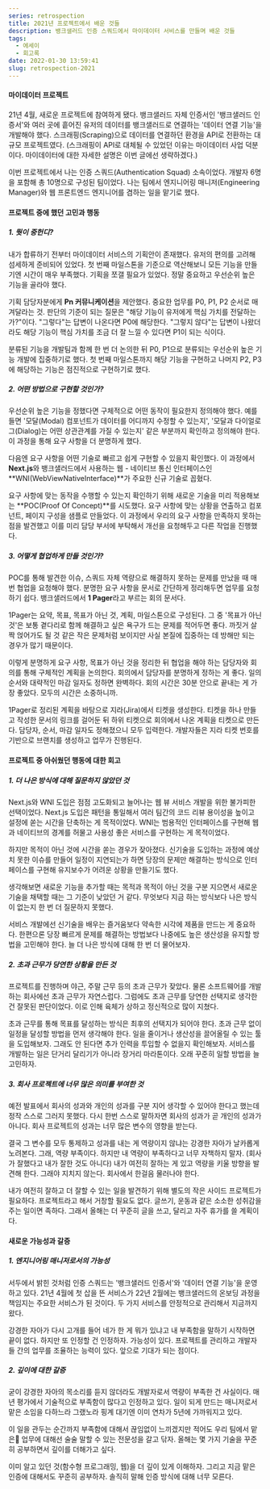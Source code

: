 ```yaml
---
series: retrospection
title: 2021년 프로젝트에서 배운 것들
description: 뱅크샐러드 인증 스쿼드에서 마이데이터 서비스를 만들며 배운 것들
tags:
  - 에세이
  - 회고록
date: 2022-01-30 13:59:41
slug: retrospection-2021
---
```


#### 마이데이터 프로젝트

21년 4월, 새로운 프로젝트에 참여하게 됐다. 뱅크샐러드 자체 인증서인 '뱅크샐러드 인증서'와 여러 곳에 흩어진 유저의 데이터를 뱅크샐러드로 연결하는 '데이터 연결 기능'을 개발해야 했다. 스크래핑(Scraping)으로 데이터를 연결하던 환경을 API로 전환하는 대규모 프로젝트였다. (스크래핑이 API로 대체될 수 있었던 이유는 마이데이터 사업 덕분이다. 마이데이터에 대한 자세한 설명은 이번 글에선 생략하겠다.)

이번 프로젝트에서 나는 인증 스쿼드(Authentication Squad) 소속이었다. 개발자 6명을 포함해 총 10명으로 구성된 팀이었다. 나는 팀에서 엔지니어링 매니저(Engineering Manager)와 웹 프론트엔드 엔지니어를 겸하는 일을 맡기로 했다.  

#### 프로젝트 중에 했던 고민과 행동

##### 1. 뭣이 중헌디?

내가 합류하기 전부터 마이데이터 서비스의 기획안이 존재했다. 유저의 편의를 고려해 섬세하게 준비되어 있었다. 첫 번째 마일스톤을 기준으로 역산해보니 모든 기능을 만들기엔 시간이 매우 부족했다. 기획을 쪼갤 필요가 있었다. 정말 중요하고 우선순위 높은 기능을 골라야 했다.

기획 담당자분에게 **Pn 커뮤니케이션**을 제안했다. 중요한 업무를 P0, P1, P2 순서로 매겨달라는 것. 판단의 기준이 되는 질문은 "해당 기능이 유저에게 핵심 가치를 전달하는가?"이다. "그렇다"는 답변이 나온다면 P0에 해당한다. "그렇지 않다"는 답변이 나왔더라도 해당 기능이 핵심 가치를 조금 더 잘 느낄 수 있다면 P1이 되는 식이다.

분류된 기능을 개발팀과 함께 한 번 더 논의한 뒤 P0, P1으로 분류되는 우선순위 높은 기능 개발에 집중하기로 했다. 첫 번째 마일스톤까지 해당 기능을 구현하고 나머지 P2, P3에 해당하는 기능은 점진적으로 구현하기로 했다. 

##### 2. 어떤 방법으로 구현할 것인가?

우선순위 높은 기능을 정했다면 구체적으로 어떤 동작이 필요한지 정의해야 했다. 예를 들면 '모달(Modal) 컴포넌트가 데이터를 어디까지 수정할 수 있는지', '모달과 다이얼로그(Dialog)는 어떤 상관관계를 가질 수 있는지' 같은 부분까지 확인하고 정의해야 한다. 이 과정을 통해 요구 사항을 더 분명하게 했다.

다음엔 요구 사항을 어떤 기술로 빠르고 쉽게 구현할 수 있을지 확인했다. 이 과정에서 **Next.js**와 뱅크샐러드에서 사용하는 웹 - 네이티브 통신 인터페이스인 **WNI(WebViewNativeInterface)**가 주요한 신규 기술로 꼽혔다.

요구 사항에 맞는 동작을 수행할 수 있는지 확인하기 위해 새로운 기술을 미리 적용해보는 **POC(Proof Of Concept)**를 시도했다. 요구 사항에 맞는 상황을 연출하고 컴포넌트, 페이지 구성을 샘플로 만들었다. 이 과정에서 우리의 요구 사항을 만족하지 못하는 점을 발견했고 이를 미리 담당 부서에 부탁해서 개선을 요청해두고 다른 작업을 진행했다. 

##### 3. 어떻게 협업하게 만들 것인가?

POC를 통해 발견한 이슈, 스쿼드 자체 역량으로 해결하지 못하는 문제를 만났을 때 매번 협업을 요청해야 했다. 분명한 요구 사항을 문서로 간단하게 정리해두면 업무를 요청하기 쉽다. 뱅크샐러드에서 **1 Pager**라고 부르는 회의 문서다.

1Pager는 요약, 목표, 목표가 아닌 것, 계획, 마일스톤으로 구성된다. 그 중 '목표가 아닌 것'은 보통 곁다리로 함께 해결하고 싶은 욕구가 드는 문제를 적어두면 좋다. 까짓거 살짝 얹어가도 될 것 같은 작은 문제처럼 보이지만 사실 본질에 집중하는 데 방해만 되는 경우가 많기 때문이다.

이렇게 분명하게 요구 사항, 목표가 아닌 것을 정리한 뒤 협업을 해야 하는 담당자와 회의를 통해 구체적인 계획을 논의한다. 회의에서 담당자를 분명하게 정하는 게 좋다. 일의 순서와 대략적인 마감 일자도 정하면 완벽하다. 회의 시간은 30분 안으로 끝내는 게 가장 좋았다. 모두의 시간은 소중하니까. 

1Pager로 정리된 계획을 바탕으로 지라(Jira)에서 티켓을 생성한다. 티켓을 하나 만들고 작성한 문서의 링크를 걸어둔 뒤 하위 티켓으로 회의에서 나온 계획을 티켓으로 만든다. 담당자, 순서, 마감 일자도 정해졌으니 모두 입력한다. 개발자들은 지라 티켓 번호를 기반으로 브랜치를 생성하고 업무가 진행된다. 

#### 프로젝트 중 아쉬웠던 행동에 대한 회고

##### 1. 더 나은 방식에 대해 질문하지 않았던 것

Next.js와 WNI 도입은 점점 고도화되고 늘어나는 웹 뷰 서비스 개발을 위한 불가피한 선택이었다. Next.js 도입은 패턴을 통일해서 여러 팀간의 코드 리뷰 용이성을 높이고 설정에 쏟는 시간을 단축하는 게 목적이었다. WNI는 범용적인 인터페이스를 구현해 웹과 네이티브의 경계를 허물고 사용성 좋은 서비스를 구현하는 게 목적이었다.

하지만 목적이 아닌 것에 시간을 쏟는 경우가 잦아졌다. 신기술을 도입하는 과정에 예상치 못한 이슈를 만들어 일정이 지연되는가 하면 당장의 문제만 해결하는 방식으로 인터페이스를 구현해 유지보수가 어려운 상황을 만들기도 했다. 

생각해보면 새로운 기능을 추가할 때는 목적과 목적이 아닌 것을 구분 지으면서 새로운 기술을 채택할 때는 그 기준이 낮았던 거 같다. 무엇보다 지금 하는 방식보다 나은 방식이 없는지 한 번 더 질문하지 못했다. 

서비스 개발에선 신기술을 배우는 즐거움보다 약속한 시각에 제품을 만드는 게 중요하다. 한편으론 당장 빠르게 문제를 해결하는 방법보다 나중에도 높은 생산성을 유지할 방법을 고민해야 한다. 늘 더 나은 방식에 대해 한 번 더 물어보자.

##### 2. 초과 근무가 당연한 상황을 만든 것

프로젝트를 진행하며 야근, 주말 근무 등의 초과 근무가 잦았다. 물론 소프트웨어를 개발하는 회사에선 초과 근무가 자연스럽다. 그럼에도 초과 근무를 당연한 선택지로 생각한 건 잘못된 판단이었다. 이로 인해 육체가 상하고 정신적으로 많이 지쳤다.

초과 근무를 통해 목표를 달성하는 방식은 최후의 선택지가 되어야 한다. 초과 근무 없이 일정을 달성할 방법을 먼저 생각해야 한다. 일을 줄이거나 생산성을 끌어올릴 수 있는  툴을 도입해보자. 그래도 안 된다면 추가 인력을 투입할 수 없을지 확인해보자. 서비스를 개발하는 일은 단거리 달리기가 아니라 장거리 마라톤이다. 오래 꾸준히 일할 방법을 늘 고민하자.

##### 3. 회사 프로젝트에 너무 많은 의미를 부여한 것

예전 발표에서 회사의 성과와 개인의 성과를 구분 지어 생각할 수 있어야 한다고 했는데 정작 스스로 그러지 못했다. 다시 한번 스스로 말하자면 회사의 성과가 곧 개인의 성과가 아니다. 회사 프로젝트의 성과는 너무 많은 변수의 영향을 받는다. 

결국 그 변수를 모두 통제하고 성과를 내는 게 역량이지 않냐는 강경한 자아가 날카롭게 노려본다. 그래, 역량 부족이다. 하지만 내 역량이 부족하다고 너무 자책하지 말자. (회사가 잘했다고 내가 잘한 것도 아니다) 내가 여전히 잘하는 게 있고 역량을 키울 방향을 발견해 한다. 그래야 지치지 않는다. 회사에서 한걸음 물러나야 한다. 

내가 여전히 잘하고 더 잘할 수 있는 일을 발견하기 위해 별도의 작은 사이드 프로젝트가 필요하다. 프로젝트라고 해서 거창할 필요도 없다. 글쓰기, 운동과 같은 소소한 성취감을 주는 일이면 족하다. 그래서 올해는 더 꾸준히 글을 쓰고, 달리고 자주 휴가를 쓸 계획이다. 

#### 새로운 가능성과 갈증

##### 1. 엔지니어링 매니저로서의 가능성

서두에서 밝힌 것처럼 인증 스쿼드는 '뱅크샐러드 인증서'와 '데이터 연결 기능'을 운영하고 있다. 21년 4월에 첫 삽을 뜬 서비스가 22년 2월에는 뱅크샐러드의 온보딩 과정을 책임지는 주요한 서비스가 된 것이다. 두 가지 서비스를 안정적으로 관리해서 지금까지 왔다.

강경한 자아가 다시 고개를 들어 네가 한 게 뭐가 있냐고 내 부족함을 말하기 시작하면 끝이 없다. 하지만 또 인정할 건 인정하자. 가능성이 있다. 프로젝트를 관리하고 개발자들 간의 업무를 조율하는 능력이 있다. 앞으로 기대가 되는 점이다. 

##### 2. 깊이에 대한 갈증

굳이 강경한 자아의 목소리를 듣지 않더라도 개발자로서 역량이 부족한 건 사실이다. 매년 평가에서 기술적으로 부족함이 많다고 인정하고 있다. 일이 되게 만드는 매니저로서 맡은 소임을 다하느라 그랬노라 핑계 대기엔 이미 연차가 5년에 가까워지고 있다. 

이 일을 관두는 순간까지 부족함에 대해서 끊임없이 느끼겠지만 적어도 우리 팀에서 맡은 업무에 대해선 술술 말할 수 있는 전문성을 갈고 닦자. 올해는 몇 가지 기술을 꾸준히 공부하면서 깊이를 더해가고 싶다. 

이미 알고 있던 것(함수형 프로그래밍, 웹)을 더 깊이 있게 이해하자. 그리고 지금 맡은 인증에 대해서도 꾸준히 공부하자. 솔직히 말해 인증 방식에 대해 너무 모른다. 